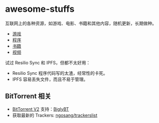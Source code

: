 # awesome-stuffs

互联网上的各种资源，如游戏、电影、书籍和其他内容，随机更新，长期做种。

- [游戏](./游戏.md)
- [程序](./程序.md)
- [书籍](./书籍.md)
- [视频](./视频.md)

试过 Resilio Sync 和 IPFS，但都不太好用：

- Resilio Sync 程序代码写的太渣，经常性的卡死。
- IPFS 容易丢失文件，而且不易于管理。

## BitTorrent 相关

- [BitTorrent V2](pages/BitTorrent-v2.md) 支持：[BiglyBT](https://www.biglybt.com/)
- 获取最新的 Trackers: [ngosang/trackerslist](https://github.com/ngosang/trackerslist)
